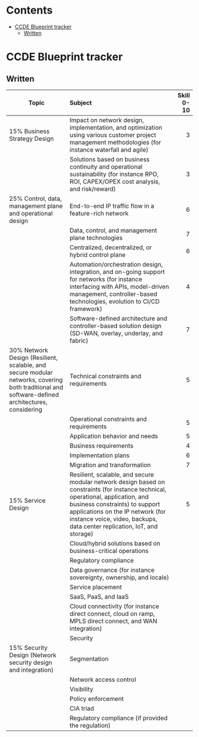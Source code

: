 
<!-- Google tag (gtag.js) -->
<script async src="https://www.googletagmanager.com/gtag/js?id=G-XKHR6PXZ9V"></script>
<script>
window.dataLayer = window.dataLayer || [];
function gtag(){dataLayer.push(arguments);}
gtag('js', new Date());

gtag('config', 'G-XKHR6PXZ9V');
</script>
# Contents
- [CCDE Blueprint tracker](#ccde-blueprint-tracker-)
  - [Written](#written-)



# CCDE Blueprint tracker <a name="ccde-blueprint-tracker"></a>

## Written <a name="written"></a>


| Topic        | Subject           | Skill 0-10 |
| ------------- |:-----------------| ----------:|
| 15% Business Strategy Design      | Impact on network design, implementation, and optimization using various customer project management methodologies (for instance waterfall and agile) | 3 |
|             |Solutions based on business continuity and operational sustainability (for instance RPO, ROI, CAPEX/OPEX cost analysis, and risk/reward)|3|
|25% Control, data, management plane and operational design|End-to-end IP traffic flow in a feature-rich network|6|
|             |Data, control, and management plane technologies|7|
|             |Centralized, decentralized, or hybrid control plane|6|
|             |Automation/orchestration design, integration, and on-going support for networks (for instance interfacing with APIs, model-driven management, controller-based technologies, evolution to CI/CD framework)|4|
|             |Software-defined architecture and controller-based solution design (SD-WAN, overlay, underlay, and fabric)|7|
|30% Network Design (Resilient, scalable, and secure modular networks, covering both traditional and software-defined architectures, considering|Technical constraints and requirements|5|
|             |Operational constraints and requirements|5|
|             |Application behavior and needs|5|
|             |Business requirements|4|
|             |Implementation plans|6|
|             |Migration and transformation|7|
|15% Service Design|Resilient, scalable, and secure modular network design based on constraints (for instance technical, operational, application, and business constraints) to support applications on the IP network (for instance voice, video, backups, data center replication, IoT, and storage)|5|
|             |Cloud/hybrid solutions based on business-critical operations|            |
|             |Regulatory compliance|            |
|             |Data governance (for instance sovereignty, ownership, and locale)|            |
|             |Service placement|            |
|             |SaaS, PaaS, and IaaS|            |
|             |Cloud connectivity (for instance direct connect, cloud on ramp, MPLS direct connect, and WAN integration)|            |
|             |Security|            |
|15% Security Design (Network security design and integration)|Segmentation|            |
|             |Network access control|            |
|             |Visibility|            |
|             |Policy enforcement|            |
|             |CIA triad|            |
|             |Regulatory compliance (if provided the regulation)|            |











